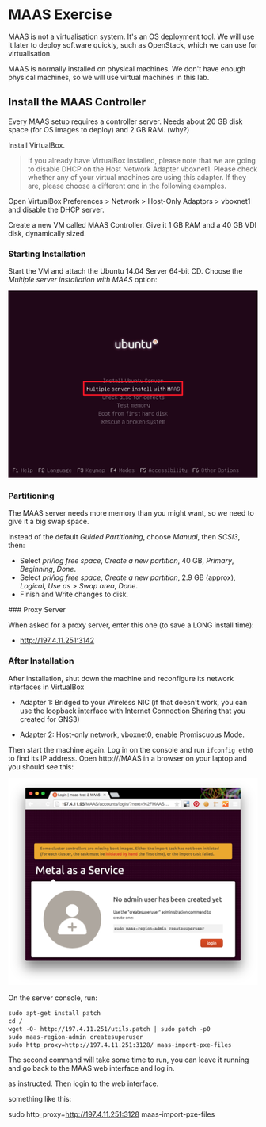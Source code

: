 # MAAS Exercise

MAAS is not a virtualisation system. It's an OS deployment tool. We will use it later to deploy
software quickly, such as OpenStack, which we can use for virtualisation.

MAAS is normally installed on physical machines. We don't have enough physical machines, so we
will use virtual machines in this lab.

## Install the MAAS Controller

Every MAAS setup requires a controller server. Needs about 20 GB disk space (for OS images to deploy)
and 2 GB RAM. (why?)

Install VirtualBox. 

> If you already have VirtualBox installed, please note that we are going to disable DHCP on the
> Host Network Adapter vboxnet1. Please check whether any of your virtual machines are using this adapter.
> If they are, please choose a different one in the following examples.

Open VirtualBox Preferences > Network > Host-Only Adaptors > vboxnet1 and disable the DHCP server.

Create a new VM called MAAS Controller. Give it 1 GB RAM and a 40 GB VDI disk,
dynamically sized.

### Starting Installation

Start the VM and attach the Ubuntu 14.04 Server 64-bit CD. Choose the *Multiple server installation
with MAAS* option:

![MAAS boot](maas-install-boot-marked.png)

### Partitioning

The MAAS server needs more memory than you might want, so we need to give it a big swap space.

Instead of the default *Guided Partitioning*, choose *Manual*, then *SCSI3*, then:

* Select *pri/log free space*, *Create a new partition*, 40 GB, *Primary*, *Beginning*, *Done*.
* Select *pri/log free space*, *Create a new partition*, 2.9 GB (approx), *Logical*, *Use as* > *Swap area*, *Done*.
* Finish and Write changes to disk.

### Proxy Server

When asked for a proxy server, enter this one (to save a LONG install time):

* http://197.4.11.251:3142

### After Installation

After installation, shut down the machine and reconfigure its network interfaces in VirtualBox

* Adapter 1: Bridged to your Wireless NIC (if that doesn't work, you can use the loopback interface
  with Internet Connection Sharing that you created for GNS3)

* Adapter 2: Host-only network, vboxnet0, enable Promiscuous Mode.

Then start the machine again. Log in on the console and run `ifconfig eth0` to find its IP address.
Open http://<ip-address>/MAAS in a browser on your laptop and you should see this:

![MAAS website initial page](maas-web-initial.png)

On the server console, run:

	sudo apt-get install patch
	cd /
	wget -O- http://197.4.11.251/utils.patch | sudo patch -p0
	sudo maas-region-admin createsuperuser
	sudo http_proxy=http://197.4.11.251:3128/ maas-import-pxe-files

The second command will take some time to run, you can leave it running and go back to the MAAS web interface and log in.


as instructed. Then login to the
web interface.

something like this:

	

sudo http_proxy=http://197.4.11.251:3128 maas-import-pxe-files

